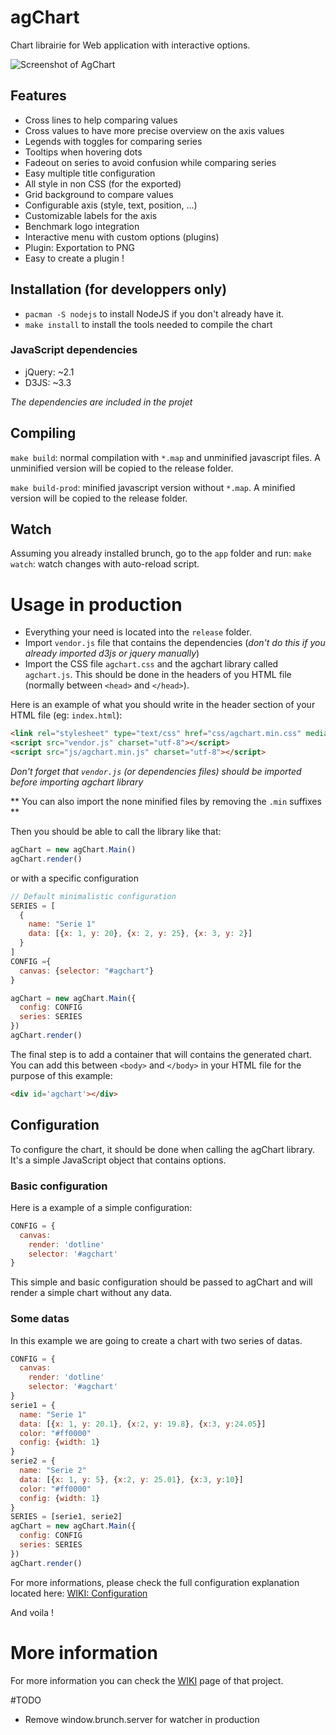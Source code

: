 agChart
=======
Chart librairie for Web application with interactive options.

![Screenshot of AgChart](https://bytebucket.org/agflow/agchart/wiki/docs/screenshot.png)

## Features
* Cross lines to help comparing values
* Cross values to have more precise overview on the axis values
* Legends with toggles for comparing series
* Tooltips when hovering dots
* Fadeout on series to avoid confusion while comparing series
* Easy multiple title configuration
* All style in non CSS (for the exported)
* Grid background to compare values
* Configurable axis (style, text, position, ...)
* Customizable labels for the axis
* Benchmark logo integration
* Interactive menu with custom options (plugins)
* Plugin: Exportation to PNG
* Easy to create a plugin !

## Installation (for developpers only)
* `pacman -S nodejs` to install NodeJS if you don't already have it.
* `make install` to install the tools needed to compile the chart

### JavaScript dependencies
* jQuery: ~2.1
* D3JS: ~3.3

*The dependencies are included in the projet*

## Compiling
`make build`: normal compilation with `*.map` and unminified javascript files. A unminified version will be copied to the release folder.

`make build-prod`: minified javascript version without `*.map`. A minified version will be copied to the release folder.


## Watch
Assuming you already installed brunch, go to the `app` folder and run:
`make watch`: watch changes with auto-reload script.


# Usage in production
* Everything your need is located into the `release` folder.
* Import `vendor.js` file that contains the dependencies (*don't do this if you already imported d3js or jquery manually*)
* Import the CSS file `agchart.css` and the agchart library called `agchart.js`. This should be done in the headers of you HTML file (normally between `<head>` and `</head>`).

Here is an example of what you should write in the header section of your HTML file (eg: `index.html`):
```HTML
<link rel="stylesheet" type="text/css" href="css/agchart.min.css" media="screen">
<script src="vendor.js" charset="utf-8"></script>
<script src="js/agchart.min.js" charset="utf-8"></script>
```

*Don't forget that `vendor.js` (or dependencies files) should be imported before importing agchart library*

** You can also import the none minified files by removing the `.min` suffixes **

Then you should be able to call the library like that:

```Javascript
agChart = new agChart.Main()
agChart.render()
```

or with a specific configuration

```Javascript
// Default minimalistic configuration
SERIES = [
  {
    name: "Serie 1"
    data: [{x: 1, y: 20}, {x: 2, y: 25}, {x: 3, y: 2}]
  }
]
CONFIG ={
  canvas: {selector: "#agchart"}
}

agChart = new agChart.Main({
  config: CONFIG
  series: SERIES
})
agChart.render()
```

The final step is to add a container that will contains the generated chart. You can add this between `<body>` and `</body>` in your HTML file for the purpose of this example:

```HTML
<div id='agchart'></div>
```

## Configuration
To configure the chart, it should be done when calling the agChart library. It's a simple JavaScript object that contains options.

### Basic configuration
Here is a example of a simple configuration:
```Javascript
CONFIG = {
  canvas:
    render: 'dotline'
    selector: '#agchart'
}
```

This simple and basic configuration should be passed to agChart and will render a simple chart without any data.

### Some datas
In this example we are going to create a chart with two series of datas.

```Javascript
CONFIG = {
  canvas:
    render: 'dotline'
    selector: '#agchart'
}
serie1 = {
  name: "Serie 1"
  data: [{x: 1, y: 20.1}, {x:2, y: 19.8}, {x:3, y:24.05}]
  color: "#ff0000"
  config: {width: 1}
}
serie2 = {
  name: "Serie 2"
  data: [{x: 1, y: 5}, {x:2, y: 25.01}, {x:3, y:10}]
  color: "#ff0000"
  config: {width: 1}
}
SERIES = [serie1, serie2]
agChart = new agChart.Main({
  config: CONFIG
  series: SERIES
})
agChart.render()
```

For more informations, please check the full configuration explanation located here:
[WIKI: Configuration](https://bitbucket.org/agflow/agchart/wiki/Configuration)

And voila !

# More information
For more information you can check the [WIKI](https://bitbucket.org/agflow/agchart/wiki) page of that project.

#TODO
* Remove window.brunch.server for watcher in production
